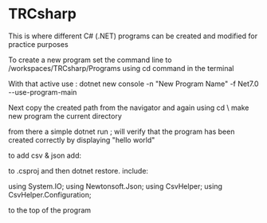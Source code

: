 # TRCsharp

This is where different C# (.NET) programs can be created and modified for practice purposes

To create a new program set the command line to /workspaces/TRCsharp/Programs using cd command in the terminal

With that active use : dotnet new console -n "New Program Name" -f Net7.0 --use-program-main

Next copy the created path from the navigator and again using cd \ make new program the current directory

from there a simple dotnet run ; will verify that the program has been created correctly by displaying "hello world"

to add csv & json add: 

<ItemGroup>
    <PackageReference Include="Newtonsoft.Json" Version="13.0.1" />
    <PackageReference Include="CsvHelper" Version="27.1.1" />
</ItemGroup>

to .csproj and then dotnet restore. include:

using System.IO;
using Newtonsoft.Json;
using CsvHelper;
using CsvHelper.Configuration;

to the top of the program